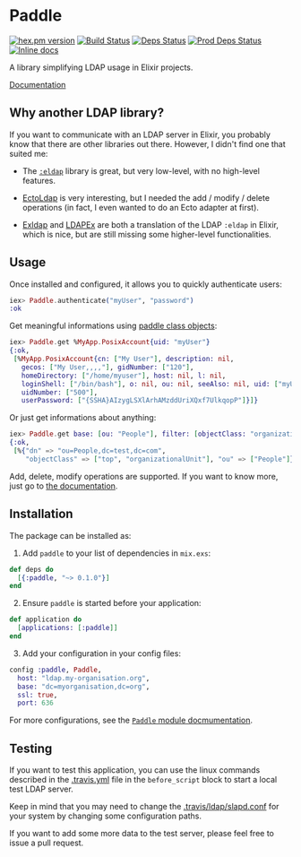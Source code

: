 # Paddle

[![hex.pm version](https://img.shields.io/hexpm/v/paddle.svg)](https://hex.pm/packages/paddle)
[![Build Status](https://travis-ci.org/minijackson/paddle.svg?branch=master)](https://travis-ci.org/minijackson/paddle)
[![Deps Status](https://beta.hexfaktor.org/badge/all/github/minijackson/paddle.svg)](https://beta.hexfaktor.org/github/minijackson/paddle)
[![Prod Deps Status](https://beta.hexfaktor.org/badge/prod/github/minijackson/paddle.svg)](https://beta.hexfaktor.org/github/minijackson/paddle)
[![Inline docs](http://inch-ci.org/github/minijackson/paddle.svg)](http://inch-ci.org/github/minijackson/paddle)

A library simplifying LDAP usage in Elixir projects.

[Documentation](https://hexdocs.pm/paddle/Paddle.html)

## Why another LDAP library?

If you want to communicate with an LDAP server in Elixir, you probably know
that there are other libraries out there. However, I didn't find one that
suited me:

- The [`:eldap`](http://erlang.org/doc/man/eldap.html) library is great, but
  very low-level, with no high-level features.

- [EctoLdap](https://github.com/jeffweiss/ecto_ldap) is very interesting, but I
  needed the add / modify / delete operations (in fact, I even wanted to do an
  Ecto adapter at first).

- [Exldap](https://github.com/jmerriweather/exldap) and
  [LDAPEx](https://github.com/OvermindDL1/ldap_ex) are both a translation of
  the LDAP `:eldap` in Elixir, which is nice, but are still missing some
  higher-level functionalities.

## Usage

Once installed and configured, it allows you to quickly authenticate users:

```elixir
iex> Paddle.authenticate("myUser", "password")
:ok
```

Get meaningful informations using [paddle class objects](https://hexdocs.pm/paddle/Paddle.Class.html):

```elixir
iex> Paddle.get %MyApp.PosixAccount{uid: "myUser"}
{:ok,
 [%MyApp.PosixAccount{cn: ["My User"], description: nil,
   gecos: ["My User,,,,"], gidNumber: ["120"],
   homeDirectory: ["/home/myuser"], host: nil, l: nil,
   loginShell: ["/bin/bash"], o: nil, ou: nil, seeAlso: nil, uid: ["myUser"],
   uidNumber: ["500"],
   userPassword: ["{SSHA}AIzygLSXlArhAMzddUriXQxf7UlkqopP"]}]}
```

Or just get informations about anything:

```elixir
iex> Paddle.get base: [ou: "People"], filter: [objectClass: "organizationalUnit"]
{:ok,
 [%{"dn" => "ou=People,dc=test,dc=com",
    "objectClass" => ["top", "organizationalUnit"], "ou" => ["People"]}]}
```

Add, delete, modify operations are supported. If you want to know more, just
go to [the documentation](https://hexdocs.pm/paddle/Paddle.html).

## Installation

The package can be installed as:

1. Add `paddle` to your list of dependencies in `mix.exs`:

  ```elixir
  def deps do
    [{:paddle, "~> 0.1.0"}]
  end
  ```

2. Ensure `paddle` is started before your application:

  ```elixir
  def application do
    [applications: [:paddle]]
  end
  ```

3. Add your configuration in your config files:

  ```elixir
  config :paddle, Paddle,
    host: "ldap.my-organisation.org",
    base: "dc=myorganisation,dc=org",
    ssl: true,
    port: 636
  ```

  For more configurations, see the [`Paddle` module docmumentation](https://hexdocs.pm/paddle/Paddle.html#module-configuration).

## Testing

If you want to test this application, you can use the linux commands
described in the [.travis.yml](.travis.yml) file in the
`before_script` block to start a local test LDAP server.

Keep in mind that you may need to change the
[.travis/ldap/slapd.conf](.travis/ldap/slapd.conf) for your system by changing
some configuration paths.

If you want to add some more data to the test server, please feel free
to issue a pull request.
